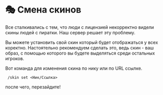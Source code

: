  # 🎭 Смена скинов 

Все сталкивались с тем, что люди с лицензией некорректно видели скины людей с пиратки. Наш сервер решает эту проблему.

Вы можете установить свой скин который будет отображаться у всех коректно. Настоятельно рекомендуем сделать это, ведь скин - ваш образ, с помощью которого вы будете выделяться среди остальных игроков.

Вот команда для изменения скина по нику или по URL ссылке.

```
 /skin set <Ник/Ссылка>
 ```
 после чего, перезайдите! 
